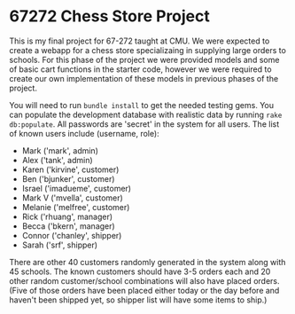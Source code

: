 67272 Chess Store Project
===

This is my final project for 67-272 taught at CMU. We were expected to create a webapp for a chess store specializaing in supplying large orders to schools. For this phase of the project we were provided models and some of basic cart functions in the starter code, however we were required to create our own implementation of these models in previous phases of the project.

You will need to run `bundle install` to get the needed testing gems. You can populate the development database with realistic data by running `rake db:populate`.  All passwords are 'secret' in the system for all users. The list of known users include (username, role): 

- Mark ('mark', admin)
- Alex ('tank', admin)
- Karen ('kirvine', customer)
- Ben  ('bjunker', customer)
- Israel ('imadueme', customer)
- Mark V ('mvella', customer)
- Melanie ('melfree', customer)
- Rick ('rhuang', manager)
- Becca  ('bkern', manager)
- Connor ('chanley', shipper)
- Sarah ('srf', shipper)

There are other 40 customers randomly generated in the system along with 45 schools.  The known customers should have 3-5 orders each and 20 other random customer/school combinations will also have placed orders. (Five of those orders have been placed either today or the day before and haven't been shipped yet, so shipper list will have some items to ship.)


